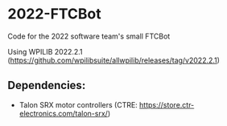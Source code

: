 # 2022-FTCBot
Code for the 2022 software team's small FTCBot

Using WPILIB 2022.2.1 (https://github.com/wpilibsuite/allwpilib/releases/tag/v2022.2.1)

## Dependencies: ##
* Talon SRX motor controllers (CTRE: https://store.ctr-electronics.com/talon-srx/)

